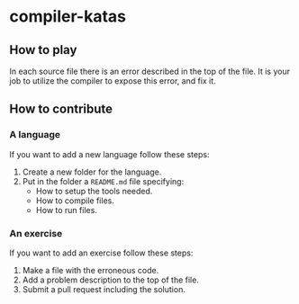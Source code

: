 # compiler-katas

## How to play
In each source file there is an error described in the top of the file. It is your job to utilize the compiler to expose this error, and fix it.

## How to contribute
### A language
If you want to add a new language follow these steps:
1. Create a new folder for the language.
2. Put in the folder a `README.md` file specifying:
   * How to setup the tools needed. 
   * How to compile files.
   * How to run files.

### An exercise
If you want to add an exercise follow these steps:
1. Make a file with the erroneous code.
2. Add a problem description to the top of the file.
3. Submit a pull request including the solution.

